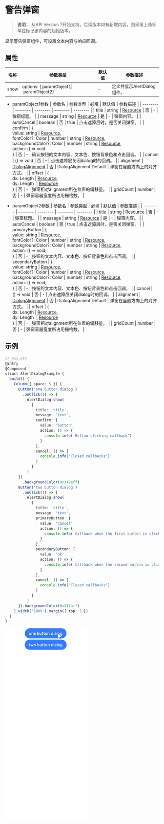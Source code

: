 # 警告弹窗

>  **说明：**
> 从API Version 7开始支持。后续版本如有新增内容，则采用上角标单独标记该内容的起始版本。


显示警告弹窗组件，可设置文本内容与响应回调。


## 属性

| 名称 | 参数类型 | 默认值 | 参数描述 |
| -------- | -------- | -------- | -------- |
| show | options:&nbsp;{&nbsp;paramObject1\|&nbsp;paramObject2} | - | 定义并显示AlertDialog组件。 |

- paramObject1参数
  | 参数名 | 参数类型 | 必填 | 默认值 | 参数描述 |
  | -------- | -------- | -------- | -------- | -------- |
  | title | string&nbsp;\|&nbsp;[Resource](../../ui/ts-types.md#resource类型) | 否 | - | 弹窗标题。 |
  | message | string&nbsp;\|&nbsp;[Resource](../../ui/ts-types.md#resource类型) | 是 | - | 弹窗内容。 |
  | autoCancel | boolean | 否 | true | 点击遮障层时，是否关闭弹窗。 |
  | confirm | {<br/>value:&nbsp;string&nbsp;\|&nbsp;[Resource](../../ui/ts-types.md#resource类型),<br/>fontColor?:&nbsp;Color&nbsp;\|&nbsp;number&nbsp;\|&nbsp;string&nbsp;\|&nbsp;[Resource](../../ui/ts-types.md#resource类型),<br/>backgroundColor?:&nbsp;Color&nbsp;\|&nbsp;number&nbsp;\|&nbsp;string&nbsp;\|&nbsp;[Resource](../../ui/ts-types.md#resource类型),<br/>action:&nbsp;()&nbsp;=&gt;&nbsp;void<br/>} | 否 | - | 确认按钮的文本内容、文本色、按钮背景色和点击回调。 |
  | cancel | ()&nbsp;=&gt;&nbsp;void | 否 | - | 点击遮障层关闭dialog时的回调。 |
  | alignment | [DialogAlignment](ts-methods-custom-dialog-box.md) | 否 | DialogAlignment.Default | 弹窗在竖直方向上的对齐方式。 |
  | offset | {<br/>dx:&nbsp;Length&nbsp;\|&nbsp;[Resource](../../ui/ts-types.md#resource类型),<br/>dy:&nbsp;Length&nbsp;&nbsp;\|&nbsp;[Resource](../../ui/ts-types.md#resource类型)<br/>} | 否 | - | 弹窗相对alignment所在位置的偏移量。 |
  | gridCount | number | 否 | - | 弹窗容器宽度所占用栅格数。 |

- paramObject2参数
  | 参数名 | 参数类型 | 必填 | 默认值 | 参数描述 |
  | -------- | -------- | -------- | -------- | -------- |
  | title | string&nbsp;\|&nbsp;[Resource](../../ui/ts-types.md#resource类型) | 否 | - | 弹窗标题。 |
  | message | string&nbsp;\|&nbsp;[Resource](../../ui/ts-types.md#resource类型) | 是 | - | 弹窗内容。 |
  | autoCancel | boolean | 否 | true | 点击遮障层时，是否关闭弹窗。 |
  | primaryButton | {<br/>value:&nbsp;string&nbsp;\|&nbsp;[Resource](../../ui/ts-types.md#resource类型),<br/>fontColor?:&nbsp;Color&nbsp;\|&nbsp;number&nbsp;\|&nbsp;string&nbsp;\|&nbsp;[Resource](../../ui/ts-types.md#resource类型),<br/>backgroundColor?:&nbsp;Color&nbsp;\|&nbsp;number&nbsp;\|&nbsp;string&nbsp;\|&nbsp;[Resource](../../ui/ts-types.md#resource类型),<br/>action:&nbsp;()&nbsp;=&gt;&nbsp;void;<br/>} | 否 | - | 按钮的文本内容、文本色、按钮背景色和点击回调。 |
  | secondaryButton | {<br/>value:&nbsp;string&nbsp;\|&nbsp;[Resource](../../ui/ts-types.md#resource类型),<br/>fontColor?:&nbsp;Color&nbsp;\|&nbsp;number&nbsp;\|&nbsp;string&nbsp;\|&nbsp;[Resource](../../ui/ts-types.md#resource类型),<br/>backgroundColor?:&nbsp;Color&nbsp;\|&nbsp;number&nbsp;\|&nbsp;string&nbsp;\|&nbsp;[Resource](../../ui/ts-types.md#resource类型),<br/>action:&nbsp;()&nbsp;=&gt;&nbsp;void;<br/>} | 否 | - | 按钮的文本内容、文本色、按钮背景色和点击回调。 |
  | cancel | ()&nbsp;=&gt;&nbsp;void | 否 | - | 点击遮障层关闭dialog时的回调。 |
  | alignment | [DialogAlignment](ts-methods-custom-dialog-box.md) | 否 | DialogAlignment.Default | 弹窗在竖直方向上的对齐方式。 |
  | offset | {<br/>dx:&nbsp;Length&nbsp;\|&nbsp;[Resource](../../ui/ts-types.md#resource类型),<br/>dy:&nbsp;Length&nbsp;&nbsp;\|&nbsp;[Resource](../../ui/ts-types.md#resource类型)<br/>} | 否 | - | 弹窗相对alignment所在位置的偏移量。 |
  | gridCount | number | 否 | - | 弹窗容器宽度所占用栅格数。 |


## 示例

```ts
// xxx.ets
@Entry
@Component
struct AlertDialogExample {
  build() {
    Column({ space: 5 }) {
      Button('one button dialog')
        .onClick(() => {
          AlertDialog.show(
            {
              title: 'title',
              message: 'text',
              confirm: {
                value: 'button',
                action: () => {
                  console.info('Button-clicking callback')
                }
              },
              cancel: () => {
                console.info('Closed callbacks')
              }
            }
          )
      })
        .backgroundColor(0x317aff)
      Button('two button dialog')
        .onClick(() => {
          AlertDialog.show(
            {
              title: 'title',
              message: 'text',
              primaryButton: {
                value: 'cancel',
                action: () => {
                  console.info('Callback when the first button is clicked')
                }
              },
              secondaryButton: {
                value: 'ok',
                action: () => {
                  console.info('Callback when the second button is clicked')
                }
              },
              cancel: () => {
                console.info('Closed callbacks')
              }
            }
          )
      }).backgroundColor(0x317aff)
    }.width('100%').margin({ top: 5 })
  }
}
```

![zh-cn_image_0000001174582844](figures/zh-cn_image_0000001174582844.gif)
